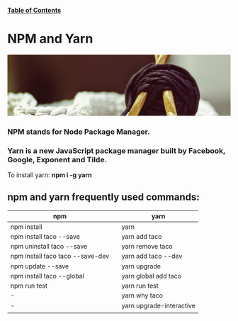 [**Table of Contents**](index.md)

# NPM and Yarn

![npm yarn](md_Graphics/npm_yarn_sm.jpg)

### **NPM** stands for Node Package Manager.
### **Yarn** is a new JavaScript package manager built by Facebook, Google, Exponent and Tilde.

To install yarn: **npm i -g yarn**

## npm and yarn frequently used commands:

| npm | 	| yarn |
|--------|-------|--------------|
| npm install  |  | yarn  |
| npm install taco  --save |  | yarn add taco |
| npm uninstall taco --save |  | yarn remove taco |
| npm install taco taco  --save-dev |  | yarn add taco --dev |
| npm update --save |  | yarn upgrade  |
| npm install taco --global |  | yarn global add taco |
| npm run test |  | yarn run test |
| - |  | yarn why taco |
| - |  | yarn upgrade-interactive |
|  |  |  |
